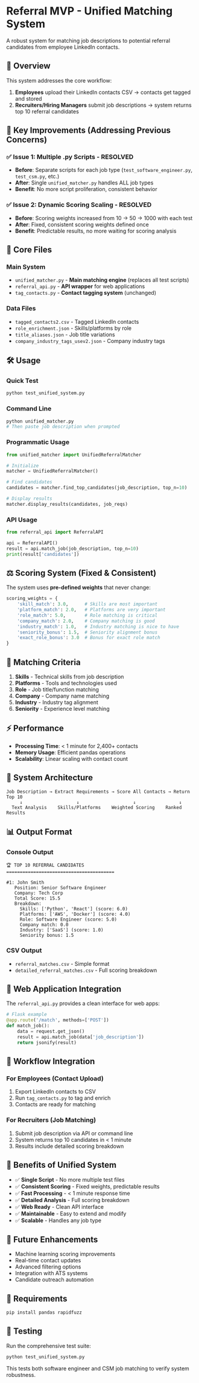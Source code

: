 # Referral MVP - Unified Matching System

A robust system for matching job descriptions to potential referral candidates from employee LinkedIn contacts.

## 🎯 Overview

This system addresses the core workflow:
1. **Employees** upload their LinkedIn contacts CSV → contacts get tagged and stored
2. **Recruiters/Hiring Managers** submit job descriptions → system returns top 10 referral candidates

## 🚀 Key Improvements (Addressing Previous Concerns)

### ✅ **Issue 1: Multiple .py Scripts** - RESOLVED
- **Before**: Separate scripts for each job type (`test_software_engineer.py`, `test_csm.py`, etc.)
- **After**: Single `unified_matcher.py` handles ALL job types
- **Benefit**: No more script proliferation, consistent behavior

### ✅ **Issue 2: Dynamic Scoring Scaling** - RESOLVED  
- **Before**: Scoring weights increased from 10 → 50 → 1000 with each test
- **After**: Fixed, consistent scoring weights defined once
- **Benefit**: Predictable results, no more waiting for scoring analysis

## 📁 Core Files

### Main System
- `unified_matcher.py` - **Main matching engine** (replaces all test scripts)
- `referral_api.py` - **API wrapper** for web applications
- `tag_contacts.py` - **Contact tagging system** (unchanged)

### Data Files
- `tagged_contacts2.csv` - Tagged LinkedIn contacts
- `role_enrichment.json` - Skills/platforms by role
- `title_aliases.json` - Job title variations
- `company_industry_tags_usev2.json` - Company industry tags

## 🛠️ Usage

### Quick Test
```bash
python test_unified_system.py
```

### Command Line
```bash
python unified_matcher.py
# Then paste job description when prompted
```

### Programmatic Usage
```python
from unified_matcher import UnifiedReferralMatcher

# Initialize
matcher = UnifiedReferralMatcher()

# Find candidates
candidates = matcher.find_top_candidates(job_description, top_n=10)

# Display results
matcher.display_results(candidates, job_reqs)
```

### API Usage
```python
from referral_api import ReferralAPI

api = ReferralAPI()
result = api.match_job(job_description, top_n=10)
print(result['candidates'])
```

## ⚖️ Scoring System (Fixed & Consistent)

The system uses **pre-defined weights** that never change:

```python
scoring_weights = {
    'skill_match': 3.0,      # Skills are most important
    'platform_match': 2.0,   # Platforms are very important  
    'role_match': 5.0,       # Role matching is critical
    'company_match': 2.0,    # Company matching is good
    'industry_match': 1.0,   # Industry matching is nice to have
    'seniority_bonus': 1.5,  # Seniority alignment bonus
    'exact_role_bonus': 3.0  # Bonus for exact role match
}
```

## 🎯 Matching Criteria

1. **Skills** - Technical skills from job description
2. **Platforms** - Tools and technologies used
3. **Role** - Job title/function matching
4. **Company** - Company name matching
5. **Industry** - Industry tag alignment
6. **Seniority** - Experience level matching

## ⚡ Performance

- **Processing Time**: < 1 minute for 2,400+ contacts
- **Memory Usage**: Efficient pandas operations
- **Scalability**: Linear scaling with contact count

## 🔧 System Architecture

```
Job Description → Extract Requirements → Score All Contacts → Return Top 10
     ↓                    ↓                    ↓                ↓
  Text Analysis    Skills/Platforms    Weighted Scoring    Ranked Results
```

## 📊 Output Format

### Console Output
```
🏆 TOP 10 REFERRAL CANDIDATES
========================================

#1: John Smith
   Position: Senior Software Engineer
   Company: Tech Corp
   Total Score: 15.5
   Breakdown:
     Skills: ['Python', 'React'] (score: 6.0)
     Platforms: ['AWS', 'Docker'] (score: 4.0)
     Role: Software Engineer (score: 5.0)
     Company match: 0.0
     Industry: ['SaaS'] (score: 1.0)
     Seniority bonus: 1.5
```

### CSV Output
- `referral_matches.csv` - Simple format
- `detailed_referral_matches.csv` - Full scoring breakdown

## 🚀 Web Application Integration

The `referral_api.py` provides a clean interface for web apps:

```python
# Flask example
@app.route('/match', methods=['POST'])
def match_job():
    data = request.get_json()
    result = api.match_job(data['job_description'])
    return jsonify(result)
```

## 🔄 Workflow Integration

### For Employees (Contact Upload)
1. Export LinkedIn contacts to CSV
2. Run `tag_contacts.py` to tag and enrich
3. Contacts are ready for matching

### For Recruiters (Job Matching)
1. Submit job description via API or command line
2. System returns top 10 candidates in < 1 minute
3. Results include detailed scoring breakdown

## 🎉 Benefits of Unified System

- ✅ **Single Script** - No more multiple test files
- ✅ **Consistent Scoring** - Fixed weights, predictable results  
- ✅ **Fast Processing** - < 1 minute response time
- ✅ **Detailed Analysis** - Full scoring breakdown
- ✅ **Web Ready** - Clean API interface
- ✅ **Maintainable** - Easy to extend and modify
- ✅ **Scalable** - Handles any job type

## 🔮 Future Enhancements

- Machine learning scoring improvements
- Real-time contact updates
- Advanced filtering options
- Integration with ATS systems
- Candidate outreach automation

## 📝 Requirements

```bash
pip install pandas rapidfuzz
```

## 🧪 Testing

Run the comprehensive test suite:
```bash
python test_unified_system.py
```

This tests both software engineer and CSM job matching to verify system robustness.


